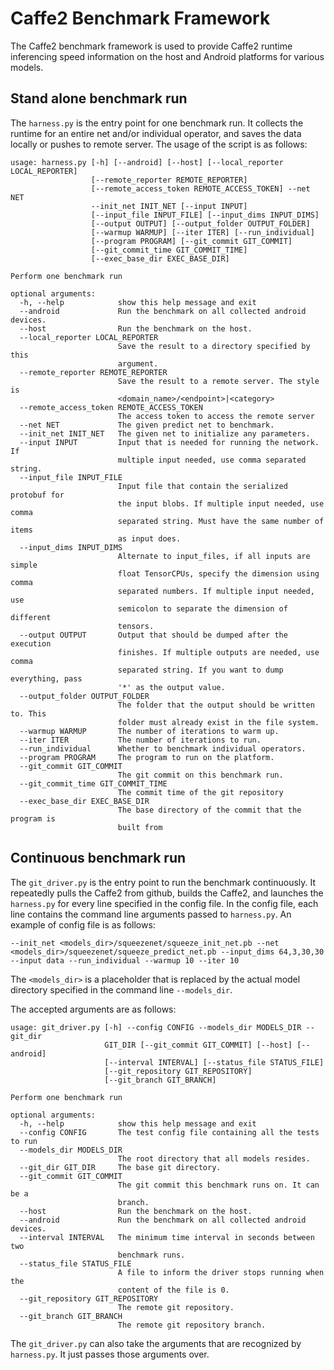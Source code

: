 # Caffe2 Benchmark Framework

The Caffe2 benchmark framework is used to provide Caffe2 runtime inferencing speed information on the host and Android platforms for various models.

## Stand alone benchmark run
The `harness.py` is the entry point for one benchmark run. It collects the runtime for an entire net and/or individual operator, and saves the data locally or pushes to remote server. The usage of the script is as follows:

```
usage: harness.py [-h] [--android] [--host] [--local_reporter LOCAL_REPORTER]
                  [--remote_reporter REMOTE_REPORTER]
                  [--remote_access_token REMOTE_ACCESS_TOKEN] --net NET
                  --init_net INIT_NET [--input INPUT]
                  [--input_file INPUT_FILE] [--input_dims INPUT_DIMS]
                  [--output OUTPUT] [--output_folder OUTPUT_FOLDER]
                  [--warmup WARMUP] [--iter ITER] [--run_individual]
                  [--program PROGRAM] [--git_commit GIT_COMMIT]
                  [--git_commit_time GIT_COMMIT_TIME]
                  [--exec_base_dir EXEC_BASE_DIR]

Perform one benchmark run

optional arguments:
  -h, --help            show this help message and exit
  --android             Run the benchmark on all collected android devices.
  --host                Run the benchmark on the host.
  --local_reporter LOCAL_REPORTER
                        Save the result to a directory specified by this
                        argument.
  --remote_reporter REMOTE_REPORTER
                        Save the result to a remote server. The style is
                        <domain_name>/<endpoint>|<category>
  --remote_access_token REMOTE_ACCESS_TOKEN
                        The access token to access the remote server
  --net NET             The given predict net to benchmark.
  --init_net INIT_NET   The given net to initialize any parameters.
  --input INPUT         Input that is needed for running the network. If
                        multiple input needed, use comma separated string.
  --input_file INPUT_FILE
                        Input file that contain the serialized protobuf for
                        the input blobs. If multiple input needed, use comma
                        separated string. Must have the same number of items
                        as input does.
  --input_dims INPUT_DIMS
                        Alternate to input_files, if all inputs are simple
                        float TensorCPUs, specify the dimension using comma
                        separated numbers. If multiple input needed, use
                        semicolon to separate the dimension of different
                        tensors.
  --output OUTPUT       Output that should be dumped after the execution
                        finishes. If multiple outputs are needed, use comma
                        separated string. If you want to dump everything, pass
                        '*' as the output value.
  --output_folder OUTPUT_FOLDER
                        The folder that the output should be written to. This
                        folder must already exist in the file system.
  --warmup WARMUP       The number of iterations to warm up.
  --iter ITER           The number of iterations to run.
  --run_individual      Whether to benchmark individual operators.
  --program PROGRAM     The program to run on the platform.
  --git_commit GIT_COMMIT
                        The git commit on this benchmark run.
  --git_commit_time GIT_COMMIT_TIME
                        The commit time of the git repository
  --exec_base_dir EXEC_BASE_DIR
                        The base directory of the commit that the program is
                        built from
```

## Continuous benchmark run
The `git_driver.py` is the entry point to run the benchmark continuously. It repeatedly pulls the Caffe2 from github, builds the Caffe2, and launches the `harness.py` for every line specified in the config file. In the config file, each line contains the command line arguments passed to `harness.py`. An example of config file is as follows:

```
--init_net <models_dir>/squeezenet/squeeze_init_net.pb --net <models_dir>/squeezenet/squeeze_predict_net.pb --input_dims 64,3,30,30 --input data --run_individual --warmup 10 --iter 10
```

The `<models_dir>` is a placeholder that is replaced by the actual model directory specified in the command line `--models_dir`.

The accepted arguments are as follows:

```
usage: git_driver.py [-h] --config CONFIG --models_dir MODELS_DIR --git_dir
                     GIT_DIR [--git_commit GIT_COMMIT] [--host] [--android]
                     [--interval INTERVAL] [--status_file STATUS_FILE]
                     [--git_repository GIT_REPOSITORY]
                     [--git_branch GIT_BRANCH]

Perform one benchmark run

optional arguments:
  -h, --help            show this help message and exit
  --config CONFIG       The test config file containing all the tests to run
  --models_dir MODELS_DIR
                        The root directory that all models resides.
  --git_dir GIT_DIR     The base git directory.
  --git_commit GIT_COMMIT
                        The git commit this benchmark runs on. It can be a
                        branch.
  --host                Run the benchmark on the host.
  --android             Run the benchmark on all collected android devices.
  --interval INTERVAL   The minimum time interval in seconds between two
                        benchmark runs.
  --status_file STATUS_FILE
                        A file to inform the driver stops running when the
                        content of the file is 0.
  --git_repository GIT_REPOSITORY
                        The remote git repository.
  --git_branch GIT_BRANCH
                        The remote git repository branch.
```

The `git_driver.py` can also take the arguments that are recognized by `harness.py`. It just passes those arguments over.
